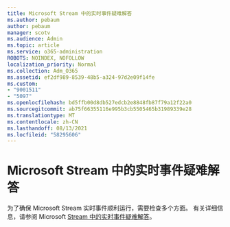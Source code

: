 ```yaml
---
title: Microsoft Stream 中的实时事件疑难解答
ms.author: pebaum
author: pebaum
manager: scotv
ms.audience: Admin
ms.topic: article
ms.service: o365-administration
ROBOTS: NOINDEX, NOFOLLOW
localization_priority: Normal
ms.collection: Adm_O365
ms.assetid: ef2df989-8539-48b5-a324-97d2e09f14fe
ms.custom:
- "9001511"
- "5097"
ms.openlocfilehash: bd5ffb00d8db527edcb2e8848fb87f79a12f22a0
ms.sourcegitcommit: ab75f66355116e995b3cb5505465b31989339e28
ms.translationtype: MT
ms.contentlocale: zh-CN
ms.lasthandoff: 08/13/2021
ms.locfileid: "58295606"
---
```

# <a name="troubleshooting-live-events-in-microsoft-stream"></a>Microsoft Stream 中的实时事件疑难解答

为了确保 Microsoft Stream 实时事件顺利运行，需要检查多个方面。 有关详细信息，请参阅 Microsoft [Stream 中的实时事件疑难解答](https://docs.microsoft.com/stream/live-event-troubleshooting)。
